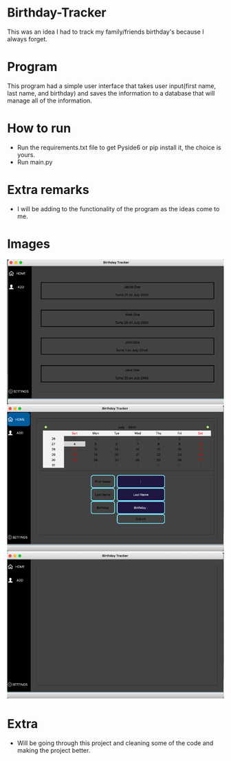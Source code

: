 # Birthday-Tracker
This was an idea I had to track my family/friends birthday's because I always forget.

# Program
This program had a simple user interface that takes user input(first name, last name, and birthday) and saves the information to a database that will manage all of the information.

# How to run
* Run the requirements.txt file to get Pyside6 or pip install it, the choice is yours.
* Run main.py

# Extra remarks
* I will be adding to the functionality of the program as the ideas come to me.

# Images
![alt text](https://github.com/McGuire00/Birthday-Tracker/blob/main/screenshots/Main.png)
![alt text](https://github.com/McGuire00/Birthday-Tracker/blob/main/screenshots/AddUser.png)
![alt text](https://github.com/McGuire00/Birthday-Tracker/blob/main/screenshots/HomePage.png)


# Extra
* Will be going through this project and cleaning some of the code and making the project better.

